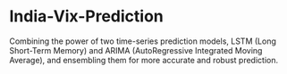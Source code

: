 # India-Vix-Prediction
Combining the power of two time-series prediction models, LSTM (Long Short-Term Memory) and ARIMA (AutoRegressive Integrated Moving Average), and ensembling them for more accurate and robust prediction.
